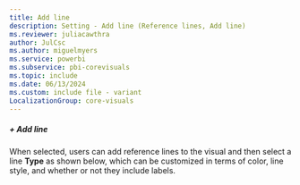 ```yaml
---
title: Add line
description: Setting - Add line (Reference lines, Add line)
ms.reviewer: juliacawthra
author: JulCsc
ms.author: miguelmyers
ms.service: powerbi
ms.subservice: pbi-corevisuals
ms.topic: include
ms.date: 06/13/2024
ms.custom: include file - variant
LocalizationGroup: core-visuals
---
```

##### + Add line

When selected, users can add reference lines to the visual and then select a line **Type** as shown below, which can be customized in terms of color, line style, and whether or not they include labels.
